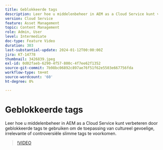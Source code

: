 ```yaml
---
title: Geblokkeerde tags
description: Leer hoe u middelenbeheer in AEM as a Cloud Service kunt verbeteren door geblokkeerde tags te gebruiken om de toepassing van cultureel gevoelige, irrelevante of controversiële slimme tags te voorkomen.
version: Cloud Service
feature: Asset Management
topic: Content Management
role: Admin, User
level: Intermediate
doc-type: Feature Video
duration: 303
last-substantial-update: 2024-01-12T00:00:00Z
jira: KT-14778
thumbnail: 3426839.jpeg
exl-id: 0d02faeb-6290-4f57-800c-4f7ee62f1352
source-git-commit: 7b98bc06892c897ae76f51f62e5503e667756fda
workflow-type: tm+mt
source-wordcount: '60'
ht-degree: 0%

---
```


# Geblokkeerde tags

Leer hoe u middelenbeheer in AEM as a Cloud Service kunt verbeteren door geblokkeerde tags te gebruiken om de toepassing van cultureel gevoelige, irrelevante of controversiële slimme tags te voorkomen.

>[!VIDEO](https://video.tv.adobe.com/v/3426839/?learn=on)
